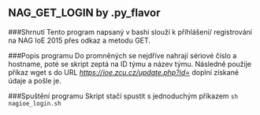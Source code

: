 ## NAG_GET_LOGIN by .py_flavor
###Shrnutí
Tento program napsaný v bashi slouží k příhlášení/ registrování na NAG IoE 2015 přes odkaz a metodu GET.

###Popis programu
Do promněných se nejdříve nahrají sériové číslo a hostname, poté se skript zeptá na ID týmu a název týmu.
Následně použije příkaz wget s do URL _https://ioe.zcu.cz/update.php?id=_ doplní získané údaje a pošle je.

###Spuštění programu
Skript stačí spustit s jednoduchým příkazem `sh nagioe_login.sh`
